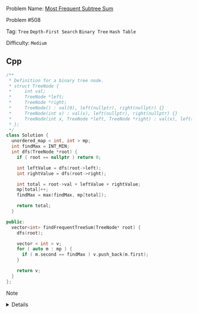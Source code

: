 Problem Name: [Most Frequent Subtree Sum](https://leetcode.com/problems/most-frequent-subtree-sum/)

Problem #508

Tag: `Tree` `Depth-First Search` `Binary Tree` `Hash Table`

Difficulty: `Medium`

## Cpp

```cpp
/**
 * Definition for a binary tree node.
 * struct TreeNode {
 *     int val;
 *     TreeNode *left;
 *     TreeNode *right;
 *     TreeNode() : val(0), left(nullptr), right(nullptr) {}
 *     TreeNode(int x) : val(x), left(nullptr), right(nullptr) {}
 *     TreeNode(int x, TreeNode *left, TreeNode *right) : val(x), left(left), right(right) {}
 * };
 */
class Solution {
  unordered_map < int, int > mp;
  int findMax = INT_MIN;
  int dfs(TreeNode *root) {
    if ( root == nullptr ) return 0;

    int leftValue = dfs(root->left);
    int rightValue = dfs(root->right);

    int total = root->val + leftValue + rightValue;
    mp[total]++;
    findMax = max(findMax, mp[total]);

    return total;
  }

public:
  vector<int> findFrequentTreeSum(TreeNode* root) {
    dfs(root);

    vector < int > v;
    for ( auto m : mp ) {
      if ( m.second == findMax ) v.push_back(m.first);
    }

    return v;
  }
};
```

> [!NOTE]
>
> <details>
>   <li>Use postorder traversal & <code>unordered_map</code> to store the frequency</li>
>   <li>Store subtree summation & find the maximum frequency while traversal</li>
>   <li>After traversal finalize the result <code>vector</code></li>
> </details>
